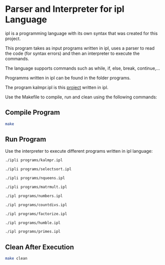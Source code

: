 # Parser and Interpreter for ipl Language

ipl is a programming language with its own syntax that was created for this project.

This program takes as input programs written in ipl, uses a parser to read the code (for syntax errors) and then an interpreter to execute the commands.

The language supports commands such as while, if, else, break, continue,...

Programms written in ipl can be found in the folder programs.

The program kalmpr.ipl is this [project](https://github.com/JennyKozi/Algorithmic_Projects_in_C/tree/main/K-Almost_Primes) written in ipl.

Use the Makefile to compile, run and clean using the following commands:

## Compile Program
```bash
make
```

## Run Program
Use the interpreter to execute different programs written in ipl language:

```bash
./ipli programs/kalmpr.ipl
```
```bash
./ipli programs/selectsort.ipl
```
```bash
./ipli programs/nqueens.ipl
```
```bash
./ipli programs/matrmult.ipl
```
```bash
./ipl programs/numbers.ipl
```
```bash
./ipl programs/countdivs.ipl
```
```bash
./ipl programs/factorize.ipl
```
```bash
./ipl programs/humble.ipl
```
```bash
./ipl programs/primes.ipl
```

## Clean After Execution
```bash
make clean
```